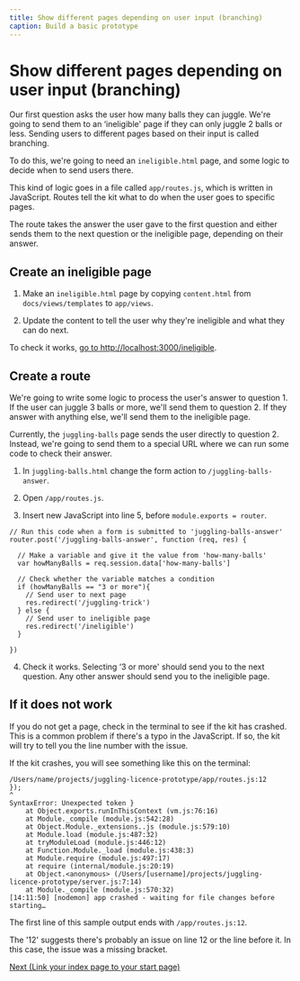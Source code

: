 ```yaml
---
title: Show different pages depending on user input (branching)
caption: Build a basic prototype
---
```

# Show different pages depending on user input (branching)

Our first question asks the user how many balls they can juggle. We're going to send them to an ‘ineligible' page if they can only juggle 2 balls or less. Sending users to different pages based on their input is called branching.

To do this, we're going to need an `ineligible.html` page, and some logic to decide when to send users there.

This kind of logic goes in a file called `app/routes.js`, which is written in JavaScript. Routes tell the kit what to do when the user goes to specific pages.

The route takes the answer the user gave to the first question and either sends them to the next question or the ineligible page, depending on their answer.

## Create an ineligible page

1. Make an `ineligible.html` page by copying `content.html` from `docs/views/templates` to `app/views`.

2. Update the content to tell the user why they're ineligible and what they can do next.

To check it works, [go to http://localhost:3000/ineligible](http://localhost:3000/ineligible).

## Create a route

We're going to write some logic to process the user's answer to question 1. If the user can juggle 3 balls or more, we'll send them to question 2. If they answer with anything else, we'll send them to the ineligible page.

Currently, the `juggling-balls` page sends the user directly to question 2. Instead, we're going to send them to a special URL where we can run some code to check their answer.

1. In `juggling-balls.html` change the form action to `/juggling-balls-answer`.

2. Open `/app/routes.js`.

3. Insert new JavaScript into line 5, before `module.exports = router`.

```
// Run this code when a form is submitted to 'juggling-balls-answer'
router.post('/juggling-balls-answer', function (req, res) {

  // Make a variable and give it the value from 'how-many-balls'
  var howManyBalls = req.session.data['how-many-balls']

  // Check whether the variable matches a condition
  if (howManyBalls == "3 or more"){
    // Send user to next page
    res.redirect('/juggling-trick')
  } else {
    // Send user to ineligible page
    res.redirect('/ineligible')
  }

})
```

4. Check it works. Selecting ‘3 or more' should send you to the next question. Any other answer should send you to the ineligible page.

## If it does not work

If you do not get a page, check in the terminal to see if the kit has crashed. This is a common problem if there's a typo in the JavaScript. If so, the kit will try to tell you the line number with the issue.

If the kit crashes, you will see something like this on the terminal:
```
/Users/name/projects/juggling-licence-prototype/app/routes.js:12
});
^
SyntaxError: Unexpected token }
    at Object.exports.runInThisContext (vm.js:76:16)
    at Module._compile (module.js:542:28)
    at Object.Module._extensions..js (module.js:579:10)
    at Module.load (module.js:487:32)
    at tryModuleLoad (module.js:446:12)
    at Function.Module._load (module.js:438:3)
    at Module.require (module.js:497:17)
    at require (internal/module.js:20:19)
    at Object.<anonymous> (/Users/[username]/projects/juggling-licence-prototype/server.js:7:14)
    at Module._compile (module.js:570:32)
[14:11:50] [nodemon] app crashed - waiting for file changes before starting…
```

The first line of this sample output ends with `/app/routes.js:12`.

The '12' suggests there's probably an issue on line 12 or the line before it. In this case, the issue was a missing bracket.

[Next (Link your index page to your start page)](link-index-page-start-page)
